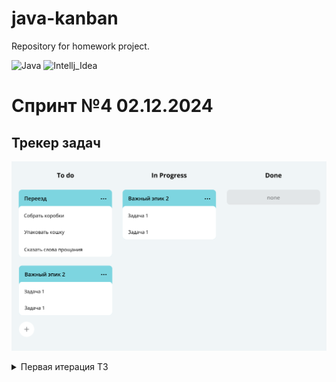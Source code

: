# java-kanban
Repository for homework project.

![Java](https://img.shields.io/badge/java-21-%23ED8B00.svg?style=flat&logo=openjdk&logoColor=white)
![Intellj_Idea](https://img.shields.io/badge/IntelliJ_IDEA-v2024.2.3_Community_Edition-blue.svg?style=flat&logo=intellij-idea&logoColor=white)

# Спринт №4 02.12.2024
## Трекер задач
![image.png](src%2Fimg%2Fimage.png)
<details>
<summary>Первая итерация ТЗ</summary>   

## Техническое задание проекта №4
### **Типы задач**[]()

Простейший кирпичик трекера — **задача** (англ. task_). У неё есть следующие свойства:

1. **Название**, кратко описывающее суть задачи (например, «Переезд»).
2. **Описание**, в котором раскрываются детали.
3. **Уникальный идентификационный номер задачи**, по которому её можно будет найти.
4. **Статус**, отображающий её прогресс. Вы будете выделять следующие этапы жизни задачи, используя `enum`:
    - `NEW` — задача только создана, но к её выполнению ещё не приступили.
    - `IN_PROGRESS` — над задачей ведётся работа.
    - `DONE` — задача выполнена.

Иногда для выполнения какой-нибудь масштабной задачи её лучше разбить на **подзадачи** (англ. subtask_). Большая задача, которая делится на подзадачи, называется **эпиком** (англ. epic_).

- Для каждой подзадачи известно, в рамках какого эпика она выполняется.
- Каждый эпик знает, какие подзадачи в него входят.
- Завершение всех подзадач эпика считается завершением эпика.
## **Менеджер**[]()
Менеджер запускается на старте программы и управлять всеми задачами.
В нём реализованы следующие функции:

    1. Хранение задачь всех типов. 
    2. Методы для каждого из типа задач(Задача/Эпик/Подзадача):
        - Получение списка всех задач.
        - Удаление всех задач.
        - Получение по идентификатору.
        - Создание. 
        - Обновление. 
        - Удаление по идентификатору.
    3. Дополнительные методы:
        - Получение списка всех подзадач определённого эпика.
    4. Управление статусами осуществляется по следующему правилу:
        Менеджер сам не выбирает статус для задачи. Информация о нём приходит менеджеру вместе 
        с информацией о самой задаче. По этим данным в одних случаях он будет сохранять статус, 
        в других будет рассчитывать.
    5. Для эпиков: 
        если у эпика нет подзадач или все они имеют статус NEW, то статус должен быть NEW.
        если все подзадачи имеют статус DONE, то и эпик считается завершённым — со статусом DONE.
        во всех остальных случаях статус должен быть IN_PROGRESS.

</details>

